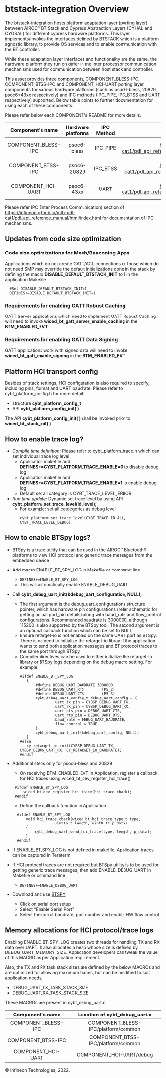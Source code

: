 ﻿# btstack-integration Overview

The btstack-integration hosts platform adaptation layer (porting layer) between AIROC™ BT Stack and Cypress Abstraction Layers (CYHAL and CYOSAL) for different cypress hardware platforms. This layer implements/invokes the interfaces defined by BTSTACK which is a platform agnostic library, to provide OS services and to enable communication with the BT controller.

While these adaptation layer interfaces and functionality are the same, the hardware platform they run on differ in the inter processor communication mechanisms used for communication between host stack and controller.

This asset provides three components, COMPONENT_BLESS-IPC, COMPONENT_BTSS-IPC and COMPONENT_HCI-UART porting layer components for various hardware platforms (such as psoc6-bless, 20829, psoc6+43xx respectively) and IPC methods (IPC_PIPE, IPC_BTSS and UART respectively) supported. Below table points to further documentation for using each of these components.

Please refer below each COMPONENT's README for more details.

|  Component's name  | Hardware platforms | IPC Method |                                          IPC Method link                                          |                              Portinglayer documentation link                              |
| :-----------------: | :----------------: | :--------: | :------------------------------------------------------------------------------------------------: | :---------------------------------------------------------------------------------------: |
| COMPONENT_BLESS-IPC |    psoc6-bless    |  IPC_PIPE  | https://infineon.github.io/mtb-pdl-cat1/pdl_api_reference_manual/html/group__group__ipc__pipe.html | https://github.com/Infineon/btstack-integration/blob/master/COMPONENT_BLESS-IPC/README.md |
| COMPONENT_BTSS-IPC |    psoc6-20829    |  IPC_BTSS  |  https://infineon.github.io/mtb-pdl-cat1/pdl_api_reference_manual/html/group__group__ipc__bt.html  | https://github.com/Infineon/btstack-integration/blob/master/COMPONENT_BTSS-IPC/README.md |
| COMPONENT_HCI-UART |     psoc6-43xx     |    UART    | https://infineon.github.io/mtb-pdl-cat1/pdl_api_reference_manual/html/group__group__scb__uart.html | https://github.com/Infineon/btstack-integration/blob/master/COMPONENT_HCI-UART/README.md |

Please refer IPC (Inter Process Communication) section of https://infineon.github.io/mtb-pdl-cat1/pdl_api_reference_manual/html/index.html for documentation of IPC mechanisms.

## Updates from code size optimization 
### Code size optimizations for Mesh/Beaconing Apps 
Applications which do not create GATT/ACL connections or those which do not need SMP may override the default initializations done in the stack by defining the macro **DISABLE_DEFAULT_BTSTACK_INIT** to 1 in the application Makefile
```
  #Set DISABLE_DEFAULT_BTSTACK_INIT=1 
  DEFINES+=DISABLE_DEFAULT_BTSTACK_INIT=1
```

### Requirements for enabling GATT Robust Caching 
GATT Server applications which need to implement GATT Robust Caching will need to invoke **wiced_bt_gatt_server_enable_caching** in the **BTM_ENABLED_EVT**

### Requirements for enabling GATT Data Signing
GATT applications work with signed data will need to invoke **wiced_bt_gatt_enable_signing** in the **BTM_ENABLED_EVT**

## Platform HCI transport config

Besides of stack settings, HCI configuration is also required to specify,
including pins, format and UART baudrate. Please refer to cybt_platform_config.h
for more detail:

- structure **cybt_platform_config_t**
- API **cybt_platform_config_init( )**

The API **cybt_platform_config_init( )** shall be invoked prior to
**wiced_bt_stack_init( )**

## How to enable trace log?

- *Compile time definition:* Please refer to cybt_platform_trace.h which can set individual trace log level
  - Application makefile add **DEFINES+=CYBT_PLATFORM_TRACE_ENABLE=0** to disable debug log
  - Application makefile add **DEFINES+=CYBT_PLATFORM_TRACE_ENABLE=1** to enable debug log
  - Default set all category is CYBT_TRACE_LEVEL_ERROR
- *Run time update:* Dynamic set trace level by using API **cybt_platform_set_trace_level(id, level);**
  - For example: set all catoegories as debug level
    ```
    cybt_platform_set_trace_level(CYBT_TRACE_ID_ALL, CYBT_TRACE_LEVEL_DEBUG);
    ```

## How to enable BTSpy logs?

- BTSpy is a trace utility that can be used in the AIROC&trade; Bluetooth&reg; platforms to view HCI protocol and generic trace messages from the embedded device
- Add macro ENABLE_BT_SPY_LOG in Makefile or command line
  - `DEFINES+=ENABLE_BT_SPY_LOG`
  - This will automatically enable ENABLE_DEBUG_UART
- Call **cybt_debug_uart_init(&debug_uart_configuration, NULL);**
  - The first argument is the debug_uart_configurations structure pointer, which has hardware pin configurations (refer schematic for getting actual port_pin details) along with baud_rate and flow_control configurations. Recommended baudrate is 3000000, although 115200 is also supported by the BTSpy tool. The second argument is an optional callback function which can be set to NULL
  - Ensure retarget-io is not enabled on the same UART port as BTSpy. There is no need to initialize the retarget-io libray if the application wants to send both application messages and BT protocol traces to the same port through BTSpy
  - Compiler directives can be used to either initialize the retarget-io library or BTSpy logs depending on the debug macro setting. For example:
    ```
    #ifdef ENABLE_BT_SPY_LOG
       {
           #define DEBUG_UART_BAUDRATE 3000000
           #define DEBUG_UART_RTS        (P5_2)
           #define DEBUG_UART_CTS        (P5_3)
           cybt_debug_uart_config_t debug_uart_config = {
                   .uart_tx_pin = CYBSP_DEBUG_UART_TX,
                   .uart_rx_pin = CYBSP_DEBUG_UART_RX,
                   .uart_cts_pin = DEBUG_UART_CTS,
                   .uart_rts_pin = DEBUG_UART_RTS,
                   .baud_rate = DEBUG_UART_BAUDRATE,
                   .flow_control = TRUE
           };
           cybt_debug_uart_init(&debug_uart_config, NULL);
       }
    #else
       cy_retarget_io_init(CYBSP_DEBUG_UART_TX, CYBSP_DEBUG_UART_RX, CY_RETARGET_IO_BAUDRATE);
    #endif
    ```
- Additional steps only for psoc6-bless and 20829
  - On receiving BTM_ENABLED_EVT in Application, register a callback for HCI traces using wiced_bt_dev_register_hci_trace()
   ```
    #ifdef ENABLE_BT_SPY_LOG
        wiced_bt_dev_register_hci_trace(hci_trace_cback);
    #endif
  ```
  - Define the callback function in Application
  ```
    #ifdef ENABLE_BT_SPY_LOG
        void hci_trace_cback(wiced_bt_hci_trace_type_t type,
                     uint16_t length, uint8_t* p_data)
        {
            cybt_debug_uart_send_hci_trace(type, length, p_data);
        }
    #endif
  ```

- If ENABLE_BT_SPY_LOG is not defined in makefile, Application traces can be captured
 in Teraterm
- If HCI protocol traces are not required but BTSpy utility is to be used
for getting generic trace messages, then add ENABLE_DEBUG_UART in Makefile or
command line
  - `DEFINES+=ENABLE_DEBUG_UART`
- Download and use [BTSPY](https://github.com/Infineon/btsdk-utils)
  - Click on serial port setup
  - Select "Enable Serial Port"
  - Select the corrct baudrate, port number and enable HW flow control

## Memory allocations for HCI protocol/trace logs

Enabling ENABLE_BT_SPY_LOG creates two threads for handling TX and RX data over UART. It also allocates a heap whose size is defined by DEBUG_UART_MEMORY_SIZE. Application developers can tweak the value of this MACRO as per Application requirement.

Also, the TX and RX task stack sizes are defined by the below MACROs and are optimized for allowing maximum traces, but can be modified to suit application needs.

* DEBUG_UART_TX_TASK_STACK_SIZE
* DEBUG_UART_RX_TASK_STACK_SIZE

These MACROs are present in cybt_debug_uart.c

|  Component's name  |    Location of cybt_debug_uart.c    |
| :-----------------: | :---------------------------------: |
| COMPONENT_BLESS-IPC | COMPONENT_BLESS-IPC/platform/common |
| COMPONENT_BTSS-IPC | COMPONENT_BTSS-IPC/platform/common |
| COMPONENT_HCI-UART |      COMPONENT_HCI-UART/debug      |

© Infineon Technologies, 2022.
